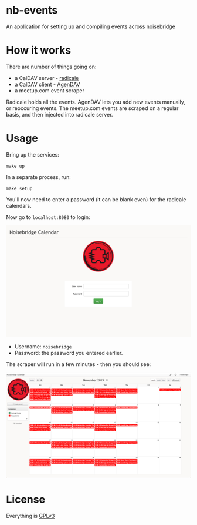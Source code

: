 # nb-events

An application for setting up and compiling events across noisebridge

# How it works

There are number of things going on:
* a CalDAV server - [radicale](https://radicale.org/)
* a CalDAV client - [AgenDAV](https://agendav.org/)
* a meetup.com event scraper

Radicale holds all the events. AgenDAV lets you add new events manually, or reoccuring events. The meetup.com events are scraped on a regular basis, and then injected into radicale server.


# Usage

Bring up the services:
```
make up
```

In a separate process, run:
```
make setup
```

You'll now need to enter a password (it can be blank even) for the radicale calendars.

Now go to `localhost:8080` to login:

![](./img/login.png)


* Username: `noisebridge`
* Password: the password you entered earlier.

The scraper will run in a few minutes - then you should see:

![](./img/calendar.png)


# License

Everything is [GPLv3](https://www.gnu.org/licenses/quick-guide-gplv3.en.html)

